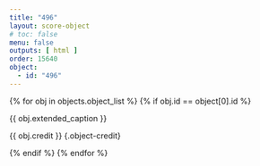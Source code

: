 ```yaml
---
title: "496"
layout: score-object
# toc: false
menu: false
outputs: [ html ]
order: 15640
object:
  - id: "496"
---
```


{% for obj in objects.object_list %}
{% if obj.id == object[0].id %}

{{ obj.extended_caption }}

{{ obj.credit }} {.object-credit}

{% endif %}
{% endfor %}
